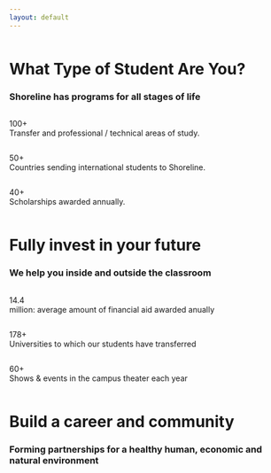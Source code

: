 ```yaml
---
layout: default
---
```

<div class="row img-bg img" style="background-image: url(/img/hero-1.png)">
  <div class="small-6 column">
    <h1>What Type of Student Are You?</h1>
    <h3>Shoreline has programs for all stages of life</h3>
  </div>
</div>

<div class="row home-stat">
  <div class="small-4 column">
    <p>100+ <br> Transfer and professional / technical areas of study. </p>
  </div>
  <div class="small-4 column">
    <p>50+ <br> Countries sending international students to Shoreline. </p>
  </div>
  <div class="small-4 column">
    <p>40+ <br> Scholarships awarded annually.</p>
  </div>
</div>

<div class="row img-bg img" style="background-image: url(/img/hero-2.png)">
  <div class="small-6 column small-offset-6">
    <h1>Fully invest in your future</h1>
    <h3>We help you inside and outside the classroom</h3>
  </div>
</div>

<div class="row home-stat">
  <div class="small-4 column">
    <p>14.4 <br> million: average amount of financial aid awarded anually </p>
  </div>
  <div class="small-4 column">
    <p>178+ <br> Universities to which our students have transferred </p>
  </div>
  <div class="small-4 column">
    <p>60+ <br> Shows & events in the campus theater each year</p>
  </div>
</div>

<div class="row img-bg img" style="background-image: url(/img/hero-3.png)">
  <div class="small-6 column">
    <h1>Build a career and community</h1>
    <h3>Forming partnerships for a healthy human, economic and natural environment</h3>
  </div>
</div>